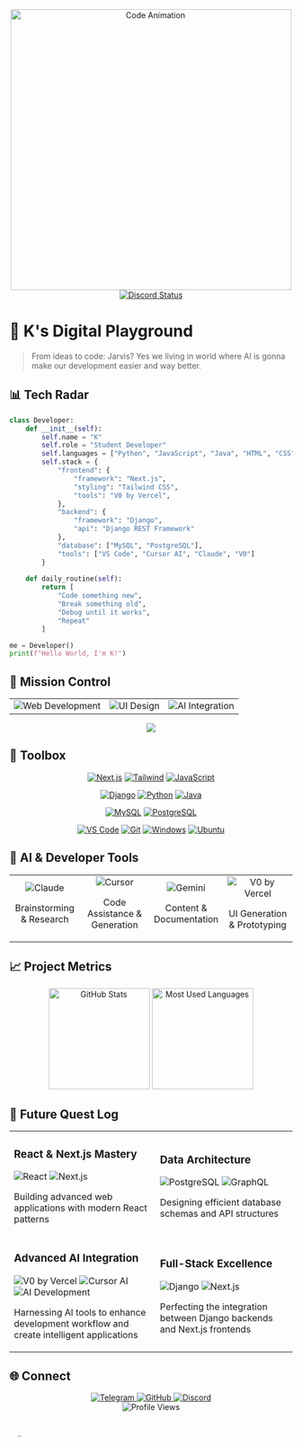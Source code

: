 <div align="center">
  <img src="https://i.giphy.com/media/v1.Y2lkPTc5MGI3NjExbmo3aWVtb2hybnZ2YzdwOWo4azVmY3plcjl2NXBycnp6d3Z5c3VhNiZlcD12MV9pbnRlcm5hbF9naWZfYnlfaWQmY3Q9Zw/7uDtQm2jKdS0VGLg46/giphy.gif" alt="Code Animation" width="500"/>
 <br>

  <a href="https://discord.com/users/1071939662664433694">
    <img src="https://lanyard.cnrad.dev/api/1071939662664433694?theme=dark&animated=true" alt="Discord Status"/>
  </a>
</div>

# 👾 K's Digital Playground

> From ideas to code: Jarvis? Yes we living in world where AI is gonna make our development easier and way better.

## 📊 Tech Radar

```python
class Developer:
    def __init__(self):
        self.name = "K"
        self.role = "Student Developer"
        self.languages = ["Python", "JavaScript", "Java", "HTML", "CSS"]
        self.stack = {
            "frontend": {
                "framework": "Next.js",
                "styling": "Tailwind CSS",
                "tools": "V0 by Vercel",
            },
            "backend": {
                "framework": "Django",
                "api": "Django REST Framework"
            },
            "database": ["MySQL", "PostgreSQL"],
            "tools": ["VS Code", "Cursor AI", "Claude", "V0"]
        }
    
    def daily_routine(self):
        return [
            "Code something new",
            "Break something old",
            "Debug until it works",
            "Repeat"
        ]

me = Developer()
print(f"Hello World, I'm K!")
```

## 🚀 Mission Control

<table>
  <tr>
    <td align="center">
      <img src="https://img.shields.io/badge/Focus-Web_Development-blue?style=for-the-badge&logo=globe&logoColor=white" alt="Web Development"/>
      <br />
      <!--<img src="https://progress-bar.dev/85?title=Progress&width=120&color=4F46E5" alt="Progress" />-->
    </td>
    <td align="center">
      <img src="https://img.shields.io/badge/Focus-UI_Design-purple?style=for-the-badge&logo=figma&logoColor=white" alt="UI Design"/>
      <br />
      <!--<img src="https://progress-bar.dev/75?title=Progress&width=120&color=8B5CF6" alt="Progress" />-->
    </td>
    <td align="center">
      <img src="https://img.shields.io/badge/Focus-AI_Integration-green?style=for-the-badge&logo=openai&logoColor=white" alt="AI Integration"/>
      <br />
      <!--<img src="https://progress-bar.dev/60?title=Progress&width=120&color=10B981" alt="Progress" />-->
    </td>
  </tr>
</table>

<div align="center">
  <!-- Waves SVG Divider -->
  <img src="https://raw.githubusercontent.com/Trilokia/Trilokia/379277808c61ef204768a61bbc5d25bc7798ccf1/bottom_header.svg" />
</div>

## 🧰 Toolbox

<div align="center">
  <!-- Frontend -->
  <a href="#"><img src="https://img.shields.io/badge/Next.js-black?style=for-the-badge&logo=next.js&logoColor=white" alt="Next.js" /></a>
  <a href="#"><img src="https://img.shields.io/badge/Tailwind-38B2AC?style=for-the-badge&logo=tailwind-css&logoColor=white" alt="Tailwind" /></a>
  <a href="#"><img src="https://img.shields.io/badge/JavaScript-F7DF1E?style=for-the-badge&logo=javascript&logoColor=black" alt="JavaScript" /></a>
  
  <!-- Backend -->
  <a href="#"><img src="https://img.shields.io/badge/Django-092E20?style=for-the-badge&logo=django&logoColor=white" alt="Django" /></a>
  <a href="#"><img src="https://img.shields.io/badge/Python-3776AB?style=for-the-badge&logo=python&logoColor=white" alt="Python" /></a>
  <a href="#"><img src="https://img.shields.io/badge/Java-ED8B00?style=for-the-badge&logo=openjdk&logoColor=white" alt="Java" /></a>
  
  <!-- Database -->
  <a href="#"><img src="https://img.shields.io/badge/MySQL-00000F?style=for-the-badge&logo=mysql&logoColor=white" alt="MySQL" /></a>
  <a href="#"><img src="https://img.shields.io/badge/PostgreSQL-316192?style=for-the-badge&logo=postgresql&logoColor=white" alt="PostgreSQL" /></a>
  
  <!-- Tools -->
  <a href="#"><img src="https://img.shields.io/badge/VS_Code-007ACC?style=for-the-badge&logo=visual-studio-code&logoColor=white" alt="VS Code" /></a>
  <a href="#"><img src="https://img.shields.io/badge/Git-F05032?style=for-the-badge&logo=git&logoColor=white" alt="Git" /></a>
  <a href="#"><img src="https://img.shields.io/badge/Windows-0078D6?style=for-the-badge&logo=windows&logoColor=white" alt="Windows" /></a>
  <a href="#"><img src="https://img.shields.io/badge/Ubuntu-E95420?style=for-the-badge&logo=ubuntu&logoColor=white" alt="Ubuntu" /></a>
</div>

## 🤖 AI & Developer Tools

<div align="center">
  <table width="100%">
    <tr>
      <td align="center" width="25%">
        <img src="https://img.shields.io/badge/Claude-5A67D8?style=for-the-badge&logo=anthropic&logoColor=white" alt="Claude"/>
        <p>Brainstorming & Research</p>
      </td>
      <td align="center" width="25%">
        <img src="https://img.shields.io/badge/Cursor_AI-00A0E4?style=for-the-badge&logo=cursor&logoColor=white" alt="Cursor"/>
        <p>Code Assistance & Generation</p>
      </td>
      <td align="center" width="25%">
        <img src="https://img.shields.io/badge/Gemini-8E75B2?style=for-the-badge&logo=google&logoColor=white" alt="Gemini"/>
        <p>Content & Documentation</p>
      </td>
      <td align="center" width="25%">
        <img src="https://img.shields.io/badge/V0_by_Vercel-000000?style=for-the-badge&logo=vercel&logoColor=white" alt="V0 by Vercel"/>
        <p>UI Generation & Prototyping</p>
      </td>
    </tr>
  </table>
</div>



## 📈 Project Metrics

<div align="center">
  <img height="180em" src="https://github-readme-stats.vercel.app/api?username=jdotorg&show_icons=true&theme=radical" alt="GitHub Stats"/>
  <img height="180em" src="https://github-readme-stats.vercel.app/api/top-langs/?username=jdotorg&layout=compact&theme=radical" alt="Most Used Languages"/>
</div>

## 🔮 Future Quest Log

<div align="center">
  <table>
    <tr>
      <td>
        <h3>React & Next.js Mastery</h3>
        <img src="https://img.shields.io/badge/React-20232A?style=for-the-badge&logo=react&logoColor=61DAFB" alt="React"/>
        <img src="https://img.shields.io/badge/Next.js-000000?style=for-the-badge&logo=next.js&logoColor=white" alt="Next.js"/>
        <p>Building advanced web applications with modern React patterns</p>
      </td>
      <td>
        <h3>Data Architecture</h3>
        <img src="https://img.shields.io/badge/PostgreSQL-316192?style=for-the-badge&logo=postgresql&logoColor=white" alt="PostgreSQL"/>
        <img src="https://img.shields.io/badge/GraphQL-E10098?style=for-the-badge&logo=graphql&logoColor=white" alt="GraphQL"/>
        <p>Designing efficient database schemas and API structures</p>
      </td>
    </tr>
    <tr>
      <td>
        <h3>Advanced AI Integration</h3>
        <img src="https://img.shields.io/badge/V0_by_Vercel-000000?style=for-the-badge&logo=vercel&logoColor=white" alt="V0 by Vercel"/>
        <img src="https://img.shields.io/badge/Cursor_AI-00A0E4?style=for-the-badge&logo=cursor&logoColor=white" alt="Cursor AI"/>
        <img src="https://img.shields.io/badge/AI_Development-FF5A5F?style=for-the-badge&logo=openai&logoColor=white" alt="AI Development"/>
        <p>Harnessing AI tools to enhance development workflow and create intelligent applications</p>
      </td>
      <td>
        <h3>Full-Stack Excellence</h3>
        <img src="https://img.shields.io/badge/Django-092E20?style=for-the-badge&logo=django&logoColor=white" alt="Django"/>
        <img src="https://img.shields.io/badge/Next.js-000000?style=for-the-badge&logo=next.js&logoColor=white" alt="Next.js"/>
        <p>Perfecting the integration between Django backends and Next.js frontends</p>
      </td>
    </tr>
  </table>
</div>

## 🌐 Connect

<div align="center">
  <a href="https://t.me/kyllkei">
    <img src="https://img.shields.io/badge/Telegram-2CA5E0?style=for-the-badge&logo=telegram&logoColor=white" alt="Telegram"/>
  </a>
  <a href="https://github.com/jdotorg">
    <img src="https://img.shields.io/badge/GitHub-100000?style=for-the-badge&logo=github&logoColor=white" alt="GitHub"/>
  </a>
  <a href="https://discord.com/users/1071939662664433694">
    <img src="https://img.shields.io/badge/Discord-7289DA?style=for-the-badge&logo=discord&logoColor=white" alt="Discord"/>
  </a>
</div>

<div align="center">
  <img src="https://komarev.com/ghpvc/?username=jdotorg&label=Profile%20Views&color=blueviolet&style=for-the-badge" alt="Profile Views"/>
</div>

  <!-- Animated Terminal Effect -->
  <pre>
  <code>
  <span id="terminal-text"></span><span class="blinking">_</span>
  </code>
  </pre>

